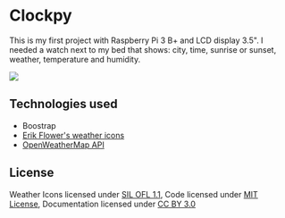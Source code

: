 # Clockpy
This is my first project with Raspberry Pi 3 B+ and LCD display 3.5".
I needed a watch next to my bed that shows: city, time, sunrise or sunset, weather, temperature and humidity.

<img src="https://github.com/frakka92/Alarmpy/blob/master/img/screenshot.png" style="width:480px, height=320px;">

## Technologies used
<ul>
  <li>Boostrap </li>
  <li><a href="https://erikflowers.github.io/weather-icons/"> Erik Flower's weather icons </a> </li>
  <li><a href="https://openweathermap.org/api/"> OpenWeatherMap API </a> </li>  
</ul>

## License


Weather Icons licensed under [SIL OFL 1.1](https://scripts.sil.org/cms/scripts/page.php?site_id=nrsi&id=OFL), Code licensed under [MIT License](https://opensource.org/licenses/mit-license.html), Documentation licensed under [CC BY 3.0](http://scripts.sil.org/cms/scripts/page.php?site_id=nrsi&id=OFL)
